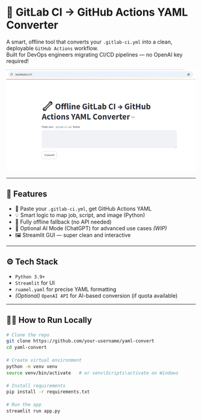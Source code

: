 # 🔧 GitLab CI → GitHub Actions YAML Converter

A smart, offline tool that converts your `.gitlab-ci.yml` into a clean, deployable `GitHub Actions` workflow.  
Built for DevOps engineers migrating CI/CD pipelines — no OpenAI key required!

![Tool Screenshot](./screenshot.png) <!-- optional: add your own -->

---

## 🚀 Features

- 🧾 Paste your `.gitlab-ci.yml`, get GitHub Actions YAML
- 💡 Smart logic to map job, script, and image (Python)
- 🔐 Fully offline fallback (no API needed)
- 🤖 Optional AI Mode (ChatGPT) for advanced use cases *(WIP)*
- 🖼️ Streamlit GUI — super clean and interactive

---

## ⚙️ Tech Stack

- `Python 3.9+`
- `Streamlit` for UI
- `ruamel.yaml` for precise YAML formatting
- *(Optional)* `OpenAI API` for AI-based conversion (if quota available)

---

## 🧑‍💻 How to Run Locally

```bash
# Clone the repo
git clone https://github.com/your-username/yaml-convert
cd yaml-convert

# Create virtual environment
python -m venv venv
source venv/bin/activate   # or venv\Scripts\activate on Windows

# Install requirements
pip install -r requirements.txt

# Run the app
streamlit run app.py
